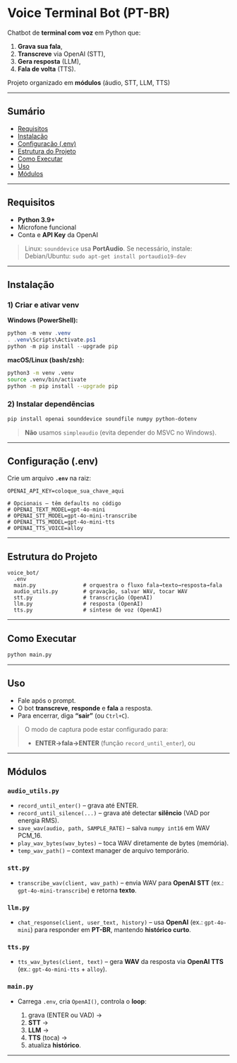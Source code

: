 # Voice Terminal Bot (PT-BR)

Chatbot de **terminal com voz** em Python que:

1. **Grava sua fala**,
2. **Transcreve** via OpenAI (STT),
3. **Gera resposta** (LLM),
4. **Fala de volta** (TTS).

Projeto organizado em **módulos** (áudio, STT, LLM, TTS) 

---

## Sumário

* [Requisitos](#requisitos)
* [Instalação](#instalação)
* [Configuração (.env)](#configuração-env)
* [Estrutura do Projeto](#estrutura-do-projeto)
* [Como Executar](#como-executar)
* [Uso](#uso)
* [Módulos](#módulos)

---

## Requisitos

* **Python 3.9+**
* Microfone funcional
* Conta e **API Key** da OpenAI

> Linux: `sounddevice` usa **PortAudio**. Se necessário, instale:
> Debian/Ubuntu: `sudo apt-get install portaudio19-dev`

---

## Instalação

### 1) Criar e ativar venv

**Windows (PowerShell):**

```powershell
python -m venv .venv
. .venv\Scripts\Activate.ps1
python -m pip install --upgrade pip
```

**macOS/Linux (bash/zsh):**

```bash
python3 -m venv .venv
source .venv/bin/activate
python -m pip install --upgrade pip
```

### 2) Instalar dependências

```bash
pip install openai sounddevice soundfile numpy python-dotenv
```

> **Não** usamos `simpleaudio` (evita depender do MSVC no Windows).

---

## Configuração (.env)

Crie um arquivo **`.env`** na raiz:

```env
OPENAI_API_KEY=coloque_sua_chave_aqui

# Opcionais – têm defaults no código
# OPENAI_TEXT_MODEL=gpt-4o-mini
# OPENAI_STT_MODEL=gpt-4o-mini-transcribe
# OPENAI_TTS_MODEL=gpt-4o-mini-tts
# OPENAI_TTS_VOICE=alloy
```

---

## Estrutura do Projeto

```
voice_bot/
  .env
  main.py               # orquestra o fluxo fala→texto→resposta→fala
  audio_utils.py        # gravação, salvar WAV, tocar WAV
  stt.py                # transcrição (OpenAI)
  llm.py                # resposta (OpenAI)
  tts.py                # síntese de voz (OpenAI)
```

---

## Como Executar

```bash
python main.py
```

---

## Uso

* Fale após o prompt.
* O bot **transcreve**, **responde** e **fala** a resposta.
* Para encerrar, diga **“sair”** (ou `Ctrl+C`).

> O modo de captura pode estar configurado para:
>
> * **ENTER→fala→ENTER** (função `record_until_enter`), ou


---

## Módulos

### `audio_utils.py`

* `record_until_enter()` – grava até ENTER.
* `record_until_silence(...)` – grava até detectar **silêncio** (VAD por energia RMS).
* `save_wav(audio, path, SAMPLE_RATE)` – salva `numpy int16` em WAV PCM\_16.
* `play_wav_bytes(wav_bytes)` – toca WAV diretamente de bytes (memória).
* `temp_wav_path()` – context manager de arquivo temporário.

### `stt.py`

* `transcribe_wav(client, wav_path)` – envia WAV para **OpenAI STT** (ex.: `gpt-4o-mini-transcribe`) e retorna **texto**.

### `llm.py`

* `chat_response(client, user_text, history)` – usa **OpenAI** (ex.: `gpt-4o-mini`) para responder em **PT-BR**, mantendo **histórico curto**.

### `tts.py`

* `tts_wav_bytes(client, text)` – gera **WAV** da resposta via **OpenAI TTS** (ex.: `gpt-4o-mini-tts` + `alloy`).

### `main.py`

* Carrega `.env`, cria `OpenAI()`, controla o **loop**:

  1. grava (ENTER ou VAD) →
  2. **STT** →
  3. **LLM** →
  4. **TTS** (toca) →
  5. atualiza **histórico**.

---

